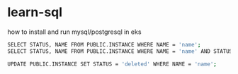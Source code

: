 # learn-sql
how to install and run mysql/postgresql in eks

```bash
SELECT STATUS, NAME FROM PUBLIC.INSTANCE WHERE NAME = 'name';
SELECT STATUS, NAME FROM PUBLIC.INSTANCE WHERE NAME = 'name' AND STATUS = 'deleting';
```
```bash
UPDATE PUBLIC.INSTANCE SET STATUS = 'deleted' WHERE NAME = 'name';
```
